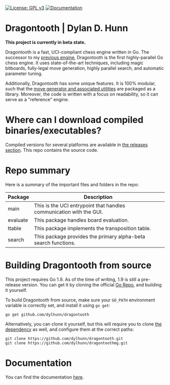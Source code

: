 [![License: GPL v3](https://img.shields.io/badge/License-GPL%20v3-blue.svg)](http://www.gnu.org/licenses/gpl-3.0)
[![Documentation](https://img.shields.io/badge/Documentation-GoDoc-green.svg)](https://godoc.org/github.com/dylhunn/dragontooth)

Dragontooth | Dylan D. Hunn
===========================

**This project is currently in beta state.**

Dragontooth is a fast, UCI-compliant chess engine written in Go. The successor to my [previous engine](https://github.com/dylhunn/sabertooth-source), Dragontooth is the first highly-parallel Go chess engine. It uses state-of-the-art techniques, including magic bitboards, fully-legal move generation, highly parallel search, and automatic parameter tuning.

Additionally, Dragontooth has some unique features. It is 100% modular, such that the [move generator and associated utilities](https://github.com/dylhunn/dragontoothmg) are packaged as a library. Moreover, the code is written with a focus on readability, so it can serve as a "reference" engine.

**Where can I download compiled binaries/executables?**
=======================================================

Compiled versions for several platforms are available in [the releases section](https://github.com/dylhunn/dragontooth/releases). This repo contains the source code.

Repo summary
============

Here is a summary of the important files and folders in the repo:

| **Package**         | **Description**                                                                                                                                         |
|--------------|------------------------------------------------------------------------------------------------------------------------------------------------------|
| main       | This is the UCI entrypoint that handles communication with the GUI. |
| evaluate       | This package handles board evaluation. |
| ttable      | This package implements the transposition table. |
| search      | This package provides the primary alpha-beta search functions. |

Building Dragontooth from source
================================

This project requires Go 1.9. As of the time of writing, 1.9 is still a pre-release version. You can get it by cloning the official [Go Repo](https://github.com/golang/go), and building it yourself.

To build Dragontooth from source, make sure your `GO_PATH` environment variable is correctly set, and install it using `go get`:

    go get github.com/dylhunn/dragontooth

Alternatively, you can clone it yourself, but this will require you to clone [the dependency](https://github.com/dylhunn/dragontoothmg) as well, and configure them at the correct paths:

    git clone https://github.com/dylhunn/dragontooth.git
    git clone https://github.com/dylhunn/dragontoothmg.git

Documentation
=============

You can find the documentation [here](https://godoc.org/github.com/dylhunn/dragontooth).